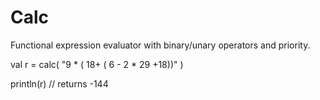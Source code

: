 # Calc

Functional expression evaluator with binary/unary operators and priority.

val r = calc( "9 * ( 18+ ( 6 - 2 * 29 +18))" )

println(r) // returns -144

